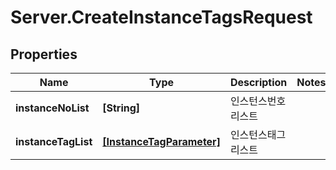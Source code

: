 # Server.CreateInstanceTagsRequest

## Properties
Name | Type | Description | Notes
------------ | ------------- | ------------- | -------------
**instanceNoList** | **[String]** | 인스턴스번호리스트 | 
**instanceTagList** | [**[InstanceTagParameter]**](InstanceTagParameter.md) | 인스턴스태그리스트 | 



